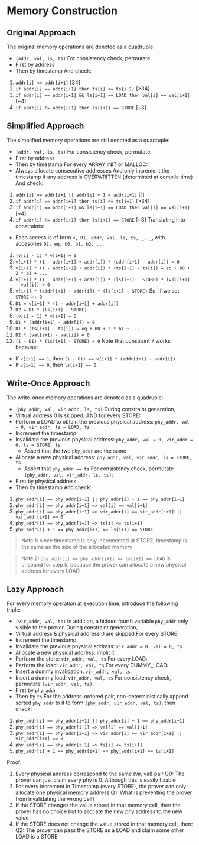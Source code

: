 # Memory Construction

## Original Approach
The original memory operations are denoted as a quadruple:
- `(addr, val, ls, ts)`
For consistency check, permutate:
- First by address
- Then by timestamp
And check:
1. `addr[i] <= addr[i+1]` [34]
2. `if addr[i] == addr[i+1] then ts[i] <= ts[i+1]` [>34]
3. `if addr[i] == addr[i+1] && ls[i+1] == LOAD then val[i] == val[i+1]` [~4]
4. `if addr[i] != addr[i+1] then ls[i+1] == STORE` [~3]

## Simplified Approach
The simplified memory operations are still denoted as a quadruple:
- `(addr, val, ls, ts)`
For consistency check, permutate:
- First by address
- Then by timestamp
For every ARRAY INIT or MALLOC:
- Always allocate consecutive addresses
And only increment the timestamp if any address is OVERWRITTEN (determined at compile time)
And check:
1. `addr[i] == addr[i+1 || addr[i] + 1 = addr[i+1]` [1]
2. `if addr[i] == addr[i+1] then ts[i] <= ts[i+1]` [>34]
3. `if addr[i] == addr[i+1] && ls[i+1] == LOAD then val[i] == val[i+1]` [~4]
4. `if addr[i] != addr[i+1] then ls[i+1] == STORE` [~3]
Translating into constraints:
- Each access is of form `v, D1, addr, val, ls, ts, _, _`, with accesories `D2, eq, b0, b1, b2, ...`
1. `(v[i] - 1) * v[i+1] = 0`
2. `v[i+1] * (1 - addr[i+1] + addr[i]) * (addr[i+1] - addr[i]) = 0`
3. `v[i+1] * (1 - addr[i+1] + addr[i]) * (ts[i+1] - ts[i]) = eq + b0 + 2 * b1 + ...`
4. `v[i+1] * (1 - addr[i+1] + addr[i]) * (ls[i+1] - STORE) * (val[i+1] - val[i]) = 0`
5. `v[i+1] * (addr[i+1] - addr[i]) * (ls[i+1] - STORE)`
So, if we set `STORE <- 0`
1. `D1 = v[i+1] * (1 - addr[i+1] + addr[i])`
2. `D2 = D1 * (ls[i+1] - STORE)`
3. `(v[i] - 1) * v[i+1] = 0`
4. `D1 * (addr[i+1] - addr[i]) = 0`
5. `D1 * (ts[i+1] - ts[i]) = eq + b0 + 2 * b1 + ...`
6. `D2 * (val[i+1] - val[i]) = 0`
7. `(1 - D1) * (ls[i+1] - STORE) = 0`
Note that constraint 7 works because:
- If `v[i+1] == 1`, then `(1 - D1) == v[i+1] * (addr[i+1] - addr[i])`
- If `v[i+1] == 0`, then `ls[i+1] == 0`


## Write-Once Approach
The write-once memory operations are denoted as a quadruple:
- `(phy_addr, val, vir_addr, ls, ts)`
During constraint generation, 
- Virtual address 0 is skipped, AND
for every STORE:
- Perform a LOAD to obtain the previous physical address: `phy_addr, val = 0, vir_addr, ls = LOAD, ts`
- Increment the timestamp
- Invalidate the previous physical address: `phy_addr, val = 0, vir_addr = 0, ls = STORE, ts`
  - Assert that the two `phy_addr` are the same
- Allocate a new physical address: `phy_addr, val, vir_addr, ls = STORE, ts`
  - Assert that `phy_addr == ts`
For consistency check, permutate `(phy_addr, val, vir_addr, ls, ts)`:
- First by physical address
- Then by timestamp
And check:
1. `phy_addr[i] == phy_addr[i+1] || phy_addr[i] + 1 == phy_addr[i+1]`
2. `phy_addr[i] == phy_addr[i+1] => val[i] == val[i+1]`
3. `phy_addr[i] == phy_addr[i+1] => vir_addr[i] == vir_addr[i+1] || vir_addr[i+1] == 0`
4. `phy_addr[i] == phy_addr[i+1] => ts[i] <= ts[i+1]`
5. `phy_addr[i] + 1 == phy_addr[i+1] => ls[i+1] == STORE`

> Note 1: since timestamp is only incremented at STORE, timestamp is the same as the size of the allocated memory

> Note 2: `phy_addr[i] == phy_addr[i+1] => ls[i+1] == LOAD` is unsound for step 5, because the prover can allocate a new physical address for every LOAD

## Lazy Approach
For every memory operation at execution time, introduce the following triple:
- `(vir_addr, val, ts)`
In addition, a hidden fourth variable `phy_addr` only visible to the prover.
During constraint generation, 
- Virtual address & physical address 0 are skipped
For every STORE:
- Increment the timestamp
- Invalidate the previous physical address: `vir_addr = 0, val = 0, ts`
- Allocate a new physical address: implicit
- Perform the store: `vir_addr, val, ts`
For every LOAD:
- Perform the load: `vir_addr, val, ts`
For every DUMMY_LOAD:
- Insert a dummy invalidation: `vir_addr, val, ts`
- Insert a dummy load: `vir_addr, val, ts`
For consistency check, permutate `(vir_addr, val, ts)`:
- First by `phy_addr`,
- Then by `ts`
For the address-ordered pair, non-deterministically append sorted `phy_addr` to it to form `(phy_addr, vir_addr, val, ts)`, then check:
1. `phy_addr[i] == phy_addr[i+1] || phy_addr[i] + 1 == phy_addr[i+1]`
2. `phy_addr[i] == phy_addr[i+1] => val[i] == val[i+1]`
3. `phy_addr[i] == phy_addr[i+1] => vir_addr[i] == vir_addr[i+1] || vir_addr[i+1] == 0`
4. `phy_addr[i] == phy_addr[i+1] => ts[i] <= ts[i+1]`
5. `phy_addr[i] + 1 == phy_addr[i+1] => phy_addr[i+1] == ts[i+1]`

Proof:
1. Every physical address correspond to the same (vir, val) pair
Q0: The prover can just claim every phy is 0. Although this is easily fixable
2. For every increment in Timestamp (every STORE), the prover can only allocate one physical memory address
Q1: What is preventing the prover from invalidating the wrong cell?
3. If the STORE changes the value stored in that memory cell, then the prover has no choice but to allocate the new phy address to the new value
4. If the STORE does not change the value stored in that memory cell, then:
Q2: The prover can pass the STORE as a LOAD and claim some other LOAD is a STORE